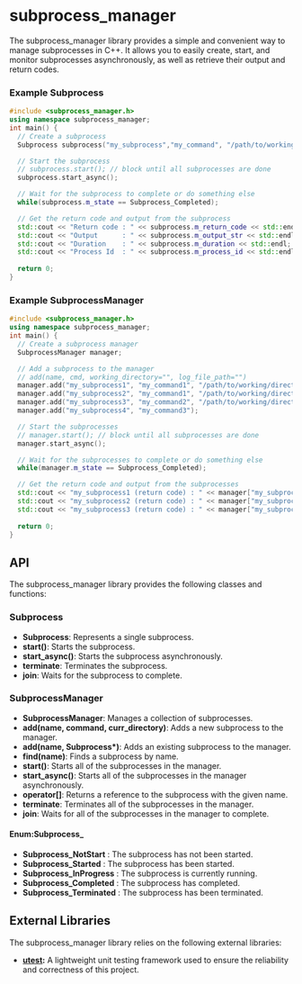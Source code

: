 # subprocess_manager
The subprocess_manager library provides a simple and convenient way to manage subprocesses in C++. It allows you to easily create, start, and monitor subprocesses asynchronously, as well as retrieve their output and return codes.

### Example Subprocess
```cpp
#include <subprocess_manager.h>
using namespace subprocess_manager;
int main() {
  // Create a subprocess
  Subprocess subprocess("my_subprocess","my_command", "/path/to/working/directory","/path/to/log/file",{{"env_var","value"}});

  // Start the subprocess
  // subprocess.start(); // block until all subprocesses are done
  subprocess.start_async();

  // Wait for the subprocess to complete or do something else
  while(subprocess.m_state == Subprocess_Completed);

  // Get the return code and output from the subprocess
  std::cout << "Return code : " << subprocess.m_return_code << std::endl;
  std::cout << "Output      : " << subprocess.m_output_str << std::endl;
  std::cout << "Duration    : " << subprocess.m_duration << std::endl;
  std::cout << "Process Id  : " << subprocess.m_process_id << std::endl;
  
  return 0;
}
```
### Example SubprocessManager
```cpp
#include <subprocess_manager.h>
using namespace subprocess_manager;
int main() {
  // Create a subprocess manager
  SubprocessManager manager;

  // Add a subprocess to the manager
  // add(name, cmd, working_directory="", log_file_path="")
  manager.add("my_subprocess1", "my_command1", "/path/to/working/directory","/path/to/log/file",{{"env_var","value"}});
  manager.add("my_subprocess2", "my_command1", "/path/to/working/directory","/path/to/log/file");
  manager.add("my_subprocess3", "my_command2", "/path/to/working/directory"); 
  manager.add("my_subprocess4", "my_command3"); 

  // Start the subprocesses
  // manager.start(); // block until all subprocesses are done
  manager.start_async();

  // Wait for the subprocesses to complete or do something else
  while(manager.m_state == Subprocess_Completed);

  // Get the return code and output from the subprocesses
  std::cout << "my_subprocess1 (return code) : " << manager["my_subprocess1"]->m_return_code << std::endl;
  std::cout << "my_subprocess2 (return code) : " << manager["my_subprocess2"]->m_return_code << std::endl;
  std::cout << "my_subprocess3 (return code) : " << manager["my_subprocess3"]->m_return_code << std::endl;
  
  return 0;
}
```


## API
The subprocess_manager library provides the following classes and functions:

### Subprocess
- **Subprocess**: Represents a single subprocess.
- **start()**: Starts the subprocess.
- **start_async()**: Starts the subprocess asynchronously.
- **terminate**: Terminates the subprocess.
- **join**: Waits for the subprocess to complete.

### SubprocessManager
- **SubprocessManager**: Manages a collection of subprocesses.
- **add(name, command, curr_directory)**: Adds a new subprocess to the manager.
- **add(name, Subprocess\*)**: Adds an existing subprocess to the manager.
- **find(name)**: Finds a subprocess by name.
- **start()**: Starts all of the subprocesses in the manager.
- **start_async()**: Starts all of the subprocesses in the manager asynchronously.
- **operator[]**: Returns a reference to the subprocess with the given name.
- **terminate**: Terminates all of the subprocesses in the manager.
- **join**: Waits for all of the subprocesses in the manager to complete.

#### Enum:Subprocess_
 - **Subprocess_NotStart** : The subprocess has not been started.
 - **Subprocess_Started** : The subprocess has been started.
 - **Subprocess_InProgress** : The subprocess is currently running.
 - **Subprocess_Completed** : The subprocess has completed.
 - **Subprocess_Terminated** : The subprocess has been terminated.

## External Libraries
The subprocess_manager library relies on the following external libraries:

- **[utest](https://github.com/sheredom/utest.h):** A lightweight unit testing framework used to ensure the reliability and correctness of this project.
